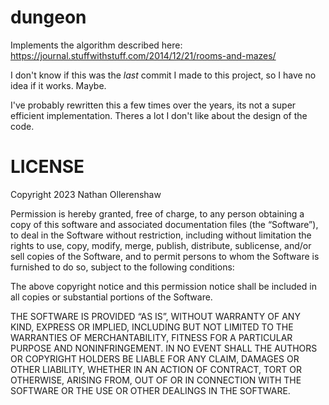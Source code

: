 # dungeon

Implements the algorithm described here: https://journal.stuffwithstuff.com/2014/12/21/rooms-and-mazes/

I don't know if this was the _last_ commit I made to this project, so I have no idea if it works. Maybe.

I've probably rewritten this a few times over the years, its not a super efficient implementation. Theres
a lot I don't like about the design of the code.

# LICENSE

Copyright 2023 Nathan Ollerenshaw

Permission is hereby granted, free of charge, to any person obtaining a copy of this software and associated
documentation files (the “Software”), to deal in the Software without restriction, including without
limitation the rights to use, copy, modify, merge, publish, distribute, sublicense, and/or sell copies of
the Software, and to permit persons to whom the Software is furnished to do so, subject to the following
conditions:

The above copyright notice and this permission notice shall be included in all copies or substantial portions
of the Software.

THE SOFTWARE IS PROVIDED “AS IS”, WITHOUT WARRANTY OF ANY KIND, EXPRESS OR IMPLIED, INCLUDING BUT NOT LIMITED
TO THE WARRANTIES OF MERCHANTABILITY, FITNESS FOR A PARTICULAR PURPOSE AND NONINFRINGEMENT. IN NO EVENT SHALL
THE AUTHORS OR COPYRIGHT HOLDERS BE LIABLE FOR ANY CLAIM, DAMAGES OR OTHER LIABILITY, WHETHER IN AN ACTION OF
CONTRACT, TORT OR OTHERWISE, ARISING FROM, OUT OF OR IN CONNECTION WITH THE SOFTWARE OR THE USE OR OTHER
DEALINGS IN THE SOFTWARE.
